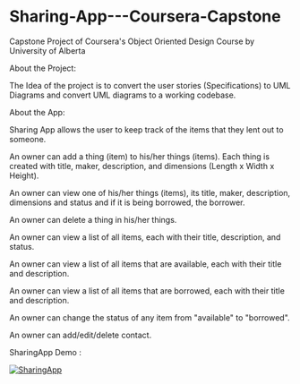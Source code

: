# Sharing-App---Coursera-Capstone
Capstone Project of Coursera's Object Oriented Design Course by University of Alberta

About the Project:

The Idea of the project is to convert the user stories (Specifications) to UML Diagrams and convert UML diagrams to a working codebase.


About the App:

Sharing App allows the user to keep track of the items that they lent out to someone.

An owner can add a thing (item) to his/her things (items). Each thing is created with title, maker, description, and dimensions (Length x Width x Height).

An owner can view one of his/her things (items), its title, maker, description, dimensions and status and if it is being borrowed, the borrower.

An owner can delete a thing in his/her things.

An owner can view a list of all items, each with their title, description, and status.

An owner can view a list of all items that are available, each with their title
and description.

An owner can view a list of all items that are borrowed, each with their title
and description.

An owner can change the status of any item from "available" to "borrowed".

An owner can add/edit/delete contact.


SharingApp Demo :

[![SharingApp](https://img.youtube.com/vi/9HMfmUvvl9A/0.jpg)](https://www.youtube.com/watch?v=9HMfmUvvl9A)